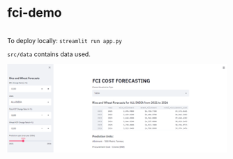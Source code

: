 # fci-demo
#
To deploy locally:
	`streamlit run app.py`

`src/data` contains data used.

![alt text](output/img1.PNG)
